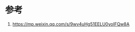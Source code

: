 # 参考

<!--
ID: 29c3db48-d567-4bcf-86f0-722accc5ca0c
Status: draft
Date: 2020-05-28T14:09:32
Modified: 2020-05-28T14:09:32
wp_id: 1191
-->

1. https://mp.weixin.qq.com/s/9wv4uHg51EELU0yoIFQw8A
